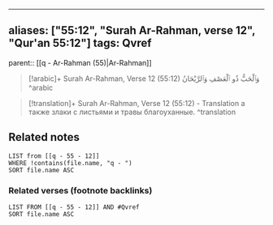
---
aliases: ["55:12", "Surah Ar-Rahman, verse 12", "Qur'an 55:12"]
tags: Qvref
---

parent:: [[q - Ar-Rahman (55)|Ar-Rahman]]

> [!arabic]+ Surah Ar-Rahman, Verse 12 (55:12)
> <span class="quran-arabic">وَٱلْحَبُّ ذُو ٱلْعَصْفِ وَٱلرَّيْحَانُ</span>
^arabic

> [!translation]+ Surah Ar-Rahman, Verse 12 (55:12) - Translation
> а также злаки с листьями и травы благоуханные.
^translation



## Related notes
```dataview
LIST from [[q - 55 - 12]]
WHERE !contains(file.name, "q - ")
SORT file.name ASC
```

### Related verses (footnote backlinks)
```dataview
LIST FROM [[q - 55 - 12]] AND #Qvref
SORT file.name ASC
```

